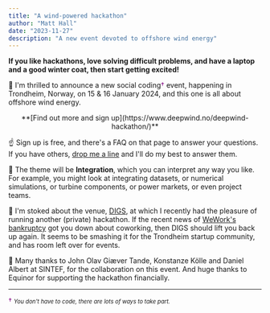 ```yaml
---
title: "A wind-powered hackathon"
author: "Matt Hall"
date: "2023-11-27"
description: "A new event devoted to offshore wind energy"
---
```


**If you like hackathons, love solving difficult problems, and have a laptop and a good winter coat, then start getting excited!**

💨 I'm thrilled to announce a new social coding<span style="color:purple">†</span> event, happening in Trondheim, Norway, on 15 & 16 January 2024, and this one is all about offshore wind energy.

<div style="text-align: center"><p>**[Find out more and sign up](https://www.deepwind.no/deepwind-hackathon/)**</p></div>

☝️ Sign up is free, and there's a FAQ on that page to answer your questions. If you have others, [drop me a line](mailto:hello@scienxlab.com) and I'll do my best to answer them.

🧩 The theme will be **Integration**, which you can interpret any way you like. For example, you might look at integrating datasets, or numerical simulations, or turbine components, or power markets, or even project teams.

🏢 I'm stoked about the venue, [DIGS](https://meshcommunity.com/hubs/digs/), at which I recently had the pleasure of running another (private) hackathon. If the recent news of [WeWork's bankruptcy](https://www.bbc.com/worklife/article/20231115-after-weworks-bankruptcy-what-is-the-future-of-coworking) got you down about coworking, then DIGS should lift you back up again. It seems to be smashing it for the Trondheim startup community, and has room left over for events.

🙌 Many thanks to John Olav Giæver Tande, Konstanze Kölle and Daniel Albert at SINTEF, for the collaboration on this event. And huge thanks to Equinor for supporting the hackathon financially.

---

<span style="color:purple">†</span> <span style="font-size:80%">_You don't have to code, there are lots of ways to take part._</span>